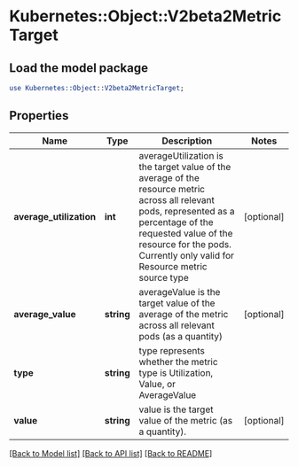 # Kubernetes::Object::V2beta2MetricTarget

## Load the model package
```perl
use Kubernetes::Object::V2beta2MetricTarget;
```

## Properties
Name | Type | Description | Notes
------------ | ------------- | ------------- | -------------
**average_utilization** | **int** | averageUtilization is the target value of the average of the resource metric across all relevant pods, represented as a percentage of the requested value of the resource for the pods. Currently only valid for Resource metric source type | [optional] 
**average_value** | **string** | averageValue is the target value of the average of the metric across all relevant pods (as a quantity) | [optional] 
**type** | **string** | type represents whether the metric type is Utilization, Value, or AverageValue | 
**value** | **string** | value is the target value of the metric (as a quantity). | [optional] 

[[Back to Model list]](../README.md#documentation-for-models) [[Back to API list]](../README.md#documentation-for-api-endpoints) [[Back to README]](../README.md)


